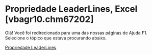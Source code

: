 
# Propriedade LeaderLines, Excel [vbagr10.chm67202]

Olá! Você foi redirecionado para uma das nossas páginas de Ajuda F1. Selecione o tópico que estava procurando abaixo.

[Propriedade LeaderLines](http://msdn.microsoft.com/library/ddd9ab86-d135-73de-b888-3ba43c39ece8%28Office.15%29.aspx)
